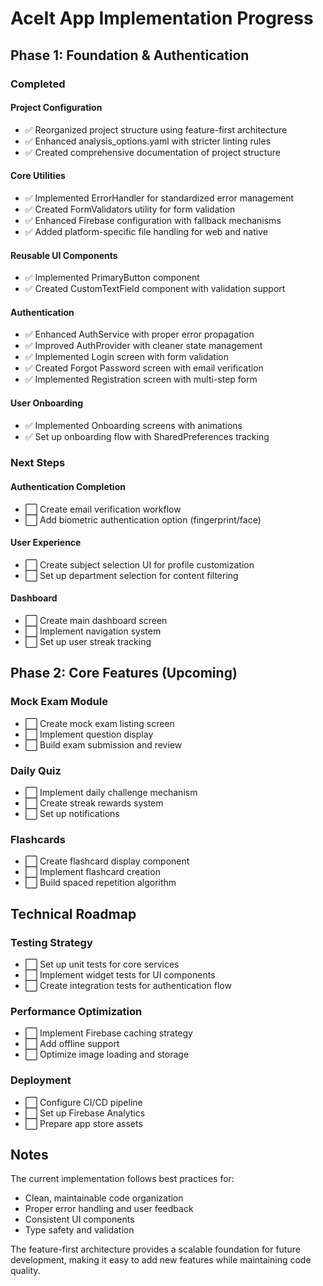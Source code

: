 # AceIt App Implementation Progress

## Phase 1: Foundation & Authentication

### Completed

#### Project Configuration
- ✅ Reorganized project structure using feature-first architecture
- ✅ Enhanced analysis_options.yaml with stricter linting rules
- ✅ Created comprehensive documentation of project structure

#### Core Utilities
- ✅ Implemented ErrorHandler for standardized error management
- ✅ Created FormValidators utility for form validation
- ✅ Enhanced Firebase configuration with fallback mechanisms
- ✅ Added platform-specific file handling for web and native

#### Reusable UI Components
- ✅ Implemented PrimaryButton component
- ✅ Created CustomTextField component with validation support

#### Authentication
- ✅ Enhanced AuthService with proper error propagation
- ✅ Improved AuthProvider with cleaner state management
- ✅ Implemented Login screen with form validation
- ✅ Created Forgot Password screen with email verification
- ✅ Implemented Registration screen with multi-step form

#### User Onboarding
- ✅ Implemented Onboarding screens with animations
- ✅ Set up onboarding flow with SharedPreferences tracking

### Next Steps

#### Authentication Completion
- ⬜ Create email verification workflow
- ⬜ Add biometric authentication option (fingerprint/face)

#### User Experience
- ⬜ Create subject selection UI for profile customization
- ⬜ Set up department selection for content filtering

#### Dashboard
- ⬜ Create main dashboard screen
- ⬜ Implement navigation system
- ⬜ Set up user streak tracking

## Phase 2: Core Features (Upcoming)

### Mock Exam Module
- ⬜ Create mock exam listing screen
- ⬜ Implement question display
- ⬜ Build exam submission and review

### Daily Quiz
- ⬜ Implement daily challenge mechanism
- ⬜ Create streak rewards system
- ⬜ Set up notifications

### Flashcards
- ⬜ Create flashcard display component
- ⬜ Implement flashcard creation
- ⬜ Build spaced repetition algorithm

## Technical Roadmap

### Testing Strategy
- ⬜ Set up unit tests for core services
- ⬜ Implement widget tests for UI components
- ⬜ Create integration tests for authentication flow

### Performance Optimization
- ⬜ Implement Firebase caching strategy
- ⬜ Add offline support
- ⬜ Optimize image loading and storage

### Deployment
- ⬜ Configure CI/CD pipeline
- ⬜ Set up Firebase Analytics
- ⬜ Prepare app store assets

## Notes

The current implementation follows best practices for:
- Clean, maintainable code organization
- Proper error handling and user feedback
- Consistent UI components
- Type safety and validation

The feature-first architecture provides a scalable foundation for future development, making it easy to add new features while maintaining code quality. 